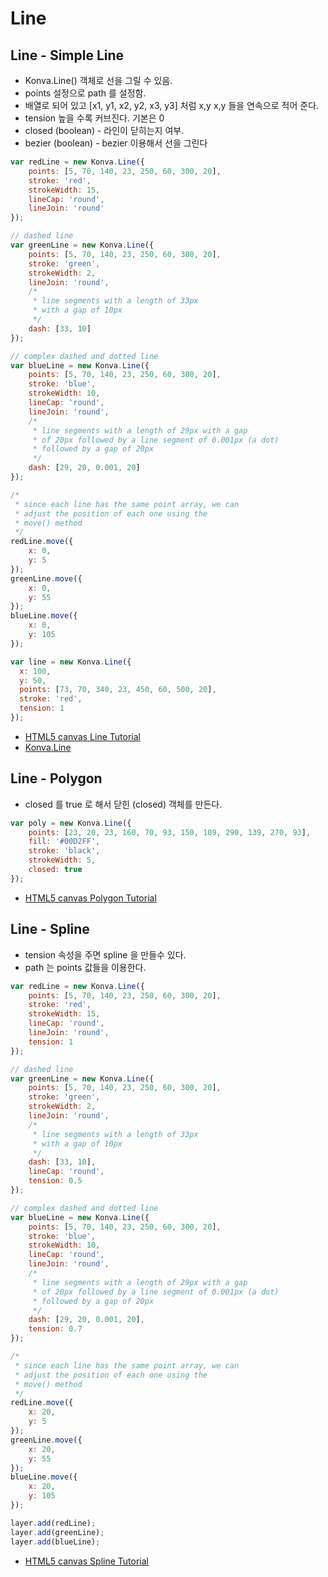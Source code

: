 # Line
## Line - Simple Line
* Konva.Line() 객체로 선을 그릴 수 있음.
* points 설정으로 path 를 설정함.
* 배열로 되어 있고 [x1, y1, x2, y2, x3, y3] 처럼 x,y x,y 들을 연속으로 적어 준다.
* tension 높을 수록 커브진다. 기본은 0
* closed (boolean) - 라인이 닫히는지 여부.
* bezier (boolean) - bezier 이용해서 선을 그린다

```javascript
var redLine = new Konva.Line({
    points: [5, 70, 140, 23, 250, 60, 300, 20],
    stroke: 'red',
    strokeWidth: 15,
    lineCap: 'round',
    lineJoin: 'round'
});

// dashed line
var greenLine = new Konva.Line({
    points: [5, 70, 140, 23, 250, 60, 300, 20],
    stroke: 'green',
    strokeWidth: 2,
    lineJoin: 'round',
    /*
     * line segments with a length of 33px
     * with a gap of 10px
     */
    dash: [33, 10]
});

// complex dashed and dotted line
var blueLine = new Konva.Line({
    points: [5, 70, 140, 23, 250, 60, 300, 20],
    stroke: 'blue',
    strokeWidth: 10,
    lineCap: 'round',
    lineJoin: 'round',
    /*
     * line segments with a length of 29px with a gap
     * of 20px followed by a line segment of 0.001px (a dot)
     * followed by a gap of 20px
     */
    dash: [29, 20, 0.001, 20]
});

/*
 * since each line has the same point array, we can
 * adjust the position of each one using the
 * move() method
 */
redLine.move({
    x: 0,
    y: 5
});
greenLine.move({
    x: 0,
    y: 55
});
blueLine.move({
    x: 0,
    y: 105
});
```

```javascript
var line = new Konva.Line({
  x: 100,
  y: 50,
  points: [73, 70, 340, 23, 450, 60, 500, 20],
  stroke: 'red',
  tension: 1
});
```

* [HTML5 canvas Line Tutorial](https://konvajs.org/docs/shapes/Line_-_Simple_Line.html)
* [Konva.Line](https://konvajs.org/api/Konva.Line.html)

## Line - Polygon
* closed 를 true 로 해서 닫힌 (closed) 객체를 만든다.

```javascript
var poly = new Konva.Line({
    points: [23, 20, 23, 160, 70, 93, 150, 109, 290, 139, 270, 93],
    fill: '#00D2FF',
    stroke: 'black',
    strokeWidth: 5,
    closed: true
});
```
* [HTML5 canvas Polygon Tutorial](https://konvajs.org/docs/shapes/Line_-_Polygon.html)

## Line - Spline
* tension 속성을 주면 spline 을 만들수 있다.
* path 는 points 값들을 이용한다.

```javascript
var redLine = new Konva.Line({
    points: [5, 70, 140, 23, 250, 60, 300, 20],
    stroke: 'red',
    strokeWidth: 15,
    lineCap: 'round',
    lineJoin: 'round',
    tension: 1
});

// dashed line
var greenLine = new Konva.Line({
    points: [5, 70, 140, 23, 250, 60, 300, 20],
    stroke: 'green',
    strokeWidth: 2,
    lineJoin: 'round',
    /*
     * line segments with a length of 33px
     * with a gap of 10px
     */
    dash: [33, 10],
    lineCap: 'round',
    tension: 0.5
});

// complex dashed and dotted line
var blueLine = new Konva.Line({
    points: [5, 70, 140, 23, 250, 60, 300, 20],
    stroke: 'blue',
    strokeWidth: 10,
    lineCap: 'round',
    lineJoin: 'round',
    /*
     * line segments with a length of 29px with a gap
     * of 20px followed by a line segment of 0.001px (a dot)
     * followed by a gap of 20px
     */
    dash: [29, 20, 0.001, 20],
    tension: 0.7
});

/*
 * since each line has the same point array, we can
 * adjust the position of each one using the
 * move() method
 */
redLine.move({
    x: 20,
    y: 5
});
greenLine.move({
    x: 20,
    y: 55
});
blueLine.move({
    x: 20,
    y: 105
});

layer.add(redLine);
layer.add(greenLine);
layer.add(blueLine);
```
* [HTML5 canvas Spline Tutorial](https://konvajs.org/docs/shapes/Line_-_Spline.html)